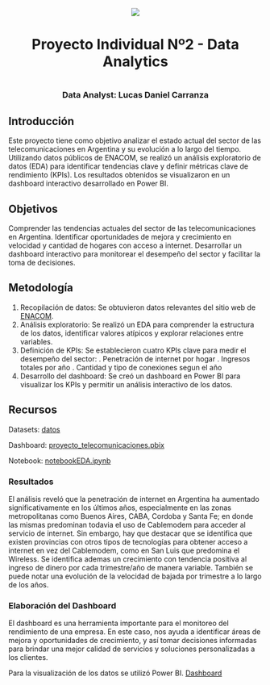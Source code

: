 <p align=center><img src=https://d31uz8lwfmyn8g.cloudfront.net/Assets/logo-henry-white-lg.png><p>
  
# <h1 align=center>**Proyecto Individual Nº2 - Data Analytics**</h1>

# <h3 align=center>**Data Analyst: Lucas Daniel Carranza**</h3>

## Introducción
Este proyecto tiene como objetivo analizar el estado actual del sector de las telecomunicaciones en Argentina y su evolución a lo largo del tiempo. Utilizando datos públicos de ENACOM, se realizó un análisis exploratorio de datos (EDA) para identificar tendencias clave y definir métricas clave de rendimiento (KPIs). Los resultados obtenidos se visualizaron en un dashboard interactivo desarrollado en Power BI.

## Objetivos
Comprender las tendencias actuales del sector de las telecomunicaciones en Argentina.
Identificar oportunidades de mejora y crecimiento en velocidad y cantidad de hogares con acceso a internet.
Desarrollar un dashboard interactivo para monitorear el desempeño del sector y facilitar la toma de decisiones.

## Metodología
1. Recopilación de datos: Se obtuvieron datos relevantes del sitio web de [ENACOM](https://indicadores.enacom.gob.ar/datos-abiertos).
2. Análisis exploratorio: Se realizó un EDA para comprender la estructura de los datos, identificar valores atípicos y explorar relaciones entre variables.
3. Definición de KPIs: Se establecieron cuatro KPIs clave para medir el desempeño del sector:
    . Penetración de internet por hogar
    . Ingresos totales por año
    . Cantidad y tipo de conexiones segun el año
4. Desarrollo del dashboard: Se creó un dashboard en Power BI para visualizar los KPIs y permitir un análisis interactivo de los datos.

## Recursos
Datasets: [datos](https://github.com/CarryARG/telecomunicaciones_proyecto_2_part_time/tree/main/datos)

Dashboard: [proyecto_telecomunicaciones.pbix](https://github.com/CarryARG/telecomunicaciones_proyecto_2_part_time/blob/main/proyecto_telecomunicaciones.pbix)

Notebook: [notebookEDA.ipynb]()



### Resultados
El análisis reveló que la penetración de internet en Argentina ha aumentado significativamente en los últimos años, especialmente en las zonas metropolitanas como Buenos Aires, CABA, Cordoba y Santa Fe; en donde las mismas predominan todavia el uso de Cablemodem para acceder al servicio de internet. Sin embargo, hay que destacar que se identifica que existen provincias con otros tipos de tecnologías para obtener acceso a internet en vez del Cablemodem, como en San Luis que predomina el Wireless.
Se identifica ademas un crecimiento con tendencia positiva al ingreso de dinero por cada trimestre/año de manera variable.
También se puede notar una evolución de la velocidad de bajada por trimestre a lo largo de los años.

### Elaboración del Dashboard
El dashboard es una herramienta importante para el monitoreo del rendimiento de una empresa. En este caso, nos ayuda a identificar áreas de mejora y oportunidades de crecimiento, y así tomar decisiones informadas para brindar una mejor calidad de servicios y soluciones personalizadas a los clientes. 

Para la visualización de los datos se utilizó Power BI. [Dashboard](https://github.com/CarryARG/telecomunicaciones_proyecto_2_part_time/blob/main/proyecto_telecomunicaciones.pbix)
